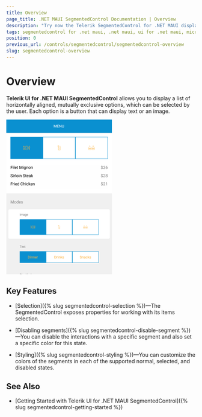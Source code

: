 ```yaml
---
title: Overview
page_title: .NET MAUI SegmentedControl Documentation | Overview
description: "Try now the Telerik SegmentedControl for .NET MAUI displaying a list of horizontally aligned, mutually exclusive button options, which can be selected by the user."
tags: segmentedcontrol for .net maui, .net maui, ui for .net maui, microsoft .net maui
position: 0
previous_url: /controls/segmentedcontrol/segmentedcontrol-overview
slug: segmentedcontrol-overview
---
```


# Overview

**Telerik UI for .NET MAUI SegmentedControl** allows you to display a list of horizontally aligned, mutually exclusive options, which can be selected by the user. Each option is a button that can display text or an image.

![RadSegmentedControl example](images/segmentcontrol-overview-0.png)

## Key Features

* [Selection]({% slug segmentedcontrol-selection %})&mdash;The SegmentedControl exposes properties for working with its items selection.

* [Disabling segments]({% slug segmentedcontrol-disable-segment %})&mdash;You can disable the interactions with a specific segment and also set a specific color for this state.

* [Styling]({% slug segmentedcontrol-styling %})&mdash;You can customize the colors of the segments in each of the supported normal, selected, and disabled states.

## See Also

- [Getting Started with Telerik UI for .NET MAUI SegmentedControl]({% slug segmentedcontrol-getting-started %})
